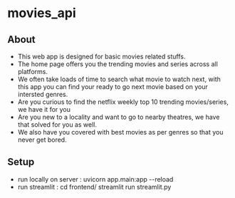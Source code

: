 # movies_api

## About

- This web app is designed for basic movies related stuffs.
- The home page offers you the trending movies and series across all platforms.
- We often take loads of time to search what movie to watch next, with this app you can find your ready to go next movie
  based on your intersted genres.
- Are you curious to find the netflix weekly top 10 trending movies/series, we have it for you
- Are you new to a locality and want to go to nearby theatres, we have that solved for you as well.
- We also have you covered with best movies as per genres so that you never get bored.

## Setup

- run locally on server : uvicorn app.main:app --reload
- run streamlit : cd frontend/ streamlit run streamlit.py
